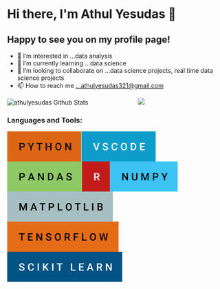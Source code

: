 # Hi there, I'm Athul Yesudas 👋 

## Happy to see you on my profile page! 

- 👀 I’m interested in ...data analysis
- 🌱 I’m currently learning ...data science
- 💞️ I’m looking to collaborate on ...data science projects, real time data science projects
- 📫 How to reach me ...athulyesudas321@gmail.com

<img align="right" width="200" src="https://github.com/athulyesudas/Animated-SVG/blob/main/Animated%20Cat/cat.svg" />
<img align="center" alt="athulyesudas Github Stats" src="https://github-readme-stats.vercel.app/api?username=athulyesudas&show_icons=true&hide_border=true&theme=dracula" />
<br>

### Languages and Tools:


<img align="left" alt="PYTHON" src="https://github.com/athulyesudas/athulyesudas/blob/main/Images/forthebadge/python.svg"/>
<img align="left" alt="VSCODE" src="https://github.com/athulyesudas/athulyesudas/blob/main/Images/forthebadge/vscode.svg"/>
<img align="left" alt="PANDAS" src="https://github.com/athulyesudas/athulyesudas/blob/main/Images/forthebadge/pandas.svg"/>
<img align="left" alt="R" src="https://github.com/athulyesudas/athulyesudas/blob/main/Images/forthebadge/r.svg"/>
<img align="left" alt="NUMPY" src="https://github.com/athulyesudas/athulyesudas/blob/main/Images/forthebadge/numpy.svg"/>

<br>
<br>
<br>


<img align="left" alt="MATPLOTLIB" src="https://github.com/athulyesudas/athulyesudas/blob/main/Images/forthebadge/matplotlib.svg"  />
<img align="left" alt="TENSORFLOW" src="https://github.com/athulyesudas/athulyesudas/blob/main/Images/forthebadge/tensorflow.svg" style="padding-right:10px;" />
<img align="left" alt="SCIKIT LEARN" src="https://github.com/athulyesudas/athulyesudas/blob/main/Images/forthebadge/scikit-learn.svg"  />





